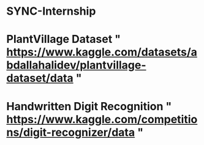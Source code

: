 # SYNC-Internship


# PlantVillage Dataset " https://www.kaggle.com/datasets/abdallahalidev/plantvillage-dataset/data "

# Handwritten Digit Recognition " https://www.kaggle.com/competitions/digit-recognizer/data "

